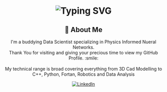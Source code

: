 <div align="center">
    <h1>
        <img src="https://readme-typing-svg.herokuapp.com?font=Jetbrains+mono&size=40&duration=3000&color=33FF33&center=true&vCenter=true&width=435&lines=Hey..+I'm+Prakhar;This+is..;..my+Github..;" alt="Typing SVG"/>
    </h1>
</div>

<div align="center">
    <h2>🚀 About Me</h2>
    <p>I'm a buddying Data Scientist specializing in Physics Informed Nueral Networks.<br>Thank You for visiting and giving your precious time to view my GitHub Profile. :smile: </br><br>My technical range is broad covering everything from 3D Cad Modelling to C++, Python, Fortan, Robotics and Data Analysis</p>
</div>

<div align="center">
    <!-- Replace href with your links -->
    <a href=https://www.linkedin.com/in/prakhar-gupta-441586153/>
        <img src="https://img.shields.io/badge/LinkedIn-0077B5?style=for-the-badge&logo=linkedin&logoColor=white" alt="LinkedIn"/>
    </a>
</div>


